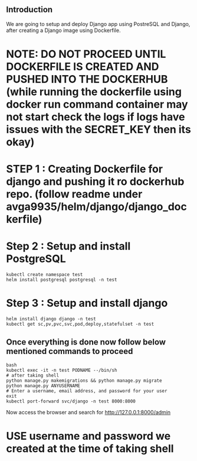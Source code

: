 ## Introduction
We are going to setup and deploy Django app using PostreSQL and Django, after creating a Django image using Dockerfile.

# NOTE: DO NOT PROCEED UNTIL DOCKERFILE IS CREATED AND PUSHED INTO THE DOCKERHUB (while running the dockerfile using docker run command container may not start check the logs if logs have issues with the SECRET_KEY then its okay)

# STEP 1 : Creating Dockerfile for django and pushing it ro dockerhub repo. (follow readme under avga9935/helm/django/django_dockerfile)
# Step 2 : Setup and install PostgreSQL
```
kubectl create namespace test
helm install postgresql postgresql -n test
```
# Step 3 : Setup and install django
```
helm install django django -n test
kubectl get sc,pv,pvc,svc,pod,deploy,statefulset -n test
```
## Once everything is done now follow below mentioned commands to proceed
```
bash
kubectl exec -it -n test PODNAME --/bin/sh
# after taking shell
python manage.py makemigrations && python manage.py migrate
python manage.py ANYUSERNAME
# Enter a username, email address, and password for your user
exit
kubectl port-forward svc/django -n test 8000:8000
```
Now access the browser and search for http://127.0.0.1:8000/admin
# USE username and password we created at the time of taking shell
